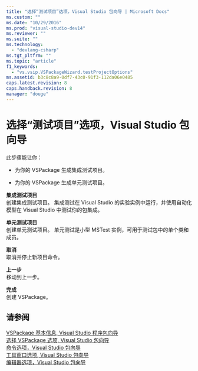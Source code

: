 ```yaml
---
title: "选择“测试项目”选项，Visual Studio 包向导 | Microsoft Docs"
ms.custom: ""
ms.date: "10/29/2016"
ms.prod: "visual-studio-dev14"
ms.reviewer: ""
ms.suite: ""
ms.technology: 
  - "devlang-csharp"
ms.tgt_pltfrm: ""
ms.topic: "article"
f1_keywords: 
  - "vs.vsip.VSPackageWizard.testProjectOptions"
ms.assetid: b3c8c8a9-0df7-43c0-91f3-112da06e0485
caps.latest.revision: 8
caps.handback.revision: 8
manager: "douge"
---
```

# 选择“测试项目”选项，Visual Studio 包向导
此步骤能让你：  
  
-   为你的 VSPackage 生成集成测试项目。  
  
-   为你的 VSPackage 生成单元测试项目。  
  
 **集成测试项目**  
 创建集成测试项目。 集成测试在 Visual Studio 的实验实例中运行，并使用自动化模型在 Visual Studio 中测试你的包集成。  
  
 **单元测试项目**  
 创建单元测试项目。 单元测试是小型 MSTest 实例，可用于测试包中的单个类和成员。  
  
 **取消**  
 取消并停止新项目命令。  
  
 **上一步**  
 移动到上一步。  
  
 **完成**  
 创建 VSPackage。  
  
## 请参阅  
 [VSPackage 基本信息, Visual Studio 程序包向导](../misc/basic-vspackage-information-visual-studio-package-wizard.md)   
 [选择 VSPackage 选项, Visual Studio 包向导](../misc/select-vspackage-options-visual-studio-package-wizard.md)   
 [命令选项，Visual Studio 包向导](../misc/command-options-visual-studio-package-wizard.md)   
 [工具窗口选项, Visual Studio 包向导](../misc/tool-window-options-visual-studio-package-wizard.md)   
 [编辑器选项，Visual Studio 包向导](../misc/editor-options-visual-studio-package-wizard.md)